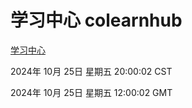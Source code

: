 # 学习中心 colearnhub
[学习中心](http://219.139.199.238:56308/colearnhub/)

2024年 10月 25日 星期五 20:00:02 CST

2024年 10月 25日 星期五 12:00:02 GMT

